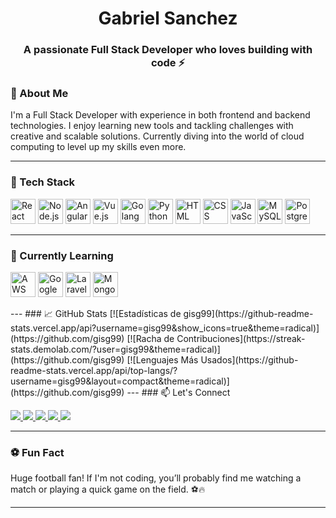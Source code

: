 <h1 align="center">Gabriel Sanchez</h1>
<h3 align="center">A passionate Full Stack Developer who loves building with code ⚡</h3>

### 🧠 About Me

I'm a Full Stack Developer with experience in both frontend and backend technologies. I enjoy learning new tools and tackling challenges with creative and scalable solutions. Currently diving into the world of cloud computing to level up my skills even more.

---

### 🚀 Tech Stack

<p align="left">
  <img src="https://cdn.jsdelivr.net/gh/devicons/devicon/icons/react/react-original.svg" alt="React" width="40" height="40"/>
  <img src="https://cdn.jsdelivr.net/gh/devicons/devicon/icons/nodejs/nodejs-original.svg" alt="Node.js" width="40" height="40"/>
  <img src="https://cdn.jsdelivr.net/gh/devicons/devicon/icons/angularjs/angularjs-original.svg" alt="Angular" width="40" height="40"/>
  <img src="https://cdn.jsdelivr.net/gh/devicons/devicon/icons/vuejs/vuejs-original.svg" alt="Vue.js" width="40" height="40"/>
  <img src="https://cdn.jsdelivr.net/gh/devicons/devicon/icons/go/go-original.svg" alt="Golang" width="40" height="40"/>
  <img src="https://cdn.jsdelivr.net/gh/devicons/devicon/icons/python/python-original.svg" alt="Python" width="40" height="40"/>
  <img src="https://cdn.jsdelivr.net/gh/devicons/devicon/icons/html5/html5-original.svg" alt="HTML" width="40" height="40"/>
  <img src="https://cdn.jsdelivr.net/gh/devicons/devicon/icons/css3/css3-original.svg" alt="CSS" width="40" height="40"/>
  <img src="https://cdn.jsdelivr.net/gh/devicons/devicon/icons/javascript/javascript-original.svg" alt="JavaScript" width="40" height="40"/>
  <img src="https://cdn.jsdelivr.net/gh/devicons/devicon/icons/mysql/mysql-original.svg" alt="MySQL" width="40" height="40"/>
  <img src="https://cdn.jsdelivr.net/gh/devicons/devicon/icons/postgresql/postgresql-original.svg" alt="Postgres" width="40" height="40"/>
</p>

---

### 🌱 Currently Learning

<p align="left">
  <img src="https://img.icons8.com/color/48/000000/amazon-web-services.png" alt="AWS" width="40" height="40"/>
  <img src="https://img.icons8.com/color/48/000000/google-cloud.png" alt="Google Cloud" width="40" height="40"/>
  <img src="https://img.icons8.com/ios-filled/50/fa314a/laravel.png" alt="Laravel" width="40" height="40"/>
  <img src="https://cdn.jsdelivr.net/gh/devicons/devicon/icons/mongodb/mongodb-original.svg" alt="MongoDB" width="40" height="40"/>
</p>
---
### 📈 GitHub Stats
[![Estadísticas de gisg99](https://github-readme-stats.vercel.app/api?username=gisg99&show_icons=true&theme=radical)](https://github.com/gisg99)
[![Racha de Contribuciones](https://streak-stats.demolab.com/?user=gisg99&theme=radical)](https://github.com/gisg99)
[![Lenguajes Más Usados](https://github-readme-stats.vercel.app/api/top-langs/?username=gisg99&layout=compact&theme=radical)](https://github.com/gisg99)
---
### 📫 Let's Connect

<p align="left">
  <a href="https://instagram.com/gabriel__sanchez99" target="_blank">
    <img src="https://img.shields.io/badge/Instagram-E4405F?style=for-the-badge&logo=instagram&logoColor=white" />
  </a>
  <a href="https://www.linkedin.com/in/gisg99" target="_blank">
    <img src="https://img.shields.io/badge/LinkedIn-0A66C2?style=for-the-badge&logo=linkedin&logoColor=white" />
  </a>
  <a href="https://facebook.com/gisg.pumas" target="_blank">
    <img src="https://img.shields.io/badge/Facebook-1877F2?style=for-the-badge&logo=facebook&logoColor=white" />
  </a>
  <a href="https://www.tiktok.com/@gabriel__sanchez99" target="_blank">
    <img src="https://img.shields.io/badge/TikTok-010101?style=for-the-badge&logo=tiktok&logoColor=white" />
  </a>
  <a href="https://discord.com/users/gabo3973" target="_blank">
    <img src="https://img.shields.io/badge/Discord-5865F2?style=for-the-badge&logo=discord&logoColor=white" />
  </a>
</p>

---

### ⚽ Fun Fact

Huge football fan! If I'm not coding, you’ll probably find me watching a match or playing a quick game on the field. ⚽🔥

---
